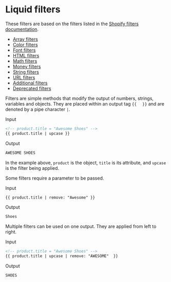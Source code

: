 # Liquid filters

These filters are based on the filters listed in the [Shopify filters documentation](https://help.shopify.com/en/themes/liquid/filters).

* [Array filters](/en/themes/liquid/filters/array-filters)
* [Color filters](/en/themes/liquid/filters/color-filters)
* [Font filters](/en/themes/liquid/filters/font-filters)
* [HTML filters](/en/themes/liquid/filters/html-filters)
* [Math filters](/en/themes/liquid/filters/math-filters)
* [Money filters](/en/themes/liquid/filters/money-filters)
* [String filters](/en/themes/liquid/filters/string-filters)
* [URL filters](/en/themes/liquid/filters/url-filters)
* [Additional filters](/en/themes/liquid/filters/additional-filters)
* [Deprecated filters](/en/themes/liquid/filters/deprecated-filters)

Filters are simple methods that modify the output of numbers, strings, variables and objects. They are placed within an output tag `{{ ` ` }}` and are denoted by a pipe character ` | `.

Input

```html
<!-- product.title = "Awesome Shoes" -->
{{ product.title | upcase }}
```

Output

```html
AWESOME SHOES
```

In the example above, `product` is the object, `title` is its attribute, and `upcase` is the filter being applied.

Some filters require a parameter to be passed.

Input

```html
{{ product.title | remove: "Awesome" }}
```

Output

```html
Shoes
```

Multiple filters can be used on one output. They are applied from left to right.

Input

```html
<!-- product.title = "Awesome Shoes" -->
{{ product.title | upcase | remove: "AWESOME"  }}
```

Output

```html
SHOES
```
